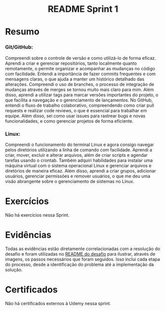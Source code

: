 <h1 align="center">README Sprint 1</h1>

# Resumo

### **Git/GitHub:** 

Compreendi sobre o controle de versão e como utilizá-lo de forma eficaz. Aprendi a criar e gerenciar repositórios, tanto localmente quanto remotamente, o permite organizar e acompanhar as mudanças no código com facilidade. Entendi a importância de fazer commits frequentes e com mensagens claras, o que ajuda a manter um histórico detalhado das alterações. Compreendi o uso de branches, o processo de integração de mudanças através de merges se tornou muito mais claro para mim. Além disso, aprendi a utilizar tags para marcar versões importantes do projeto, o que facilita a navegação e o gerenciamento de lançamentos. No GitHub, entendi o fluxo de trabalho colaborativo, compreendendo como criar pull requests e realizar code reviews, o que é essencial para trabalhar em equipe. Além disso, sei como usar issues para rastrear bugs e novas funcionalidades, e como gerenciar projetos de forma eficiente.

### **Linux:** 

Compreendi o funcionamento do terminal Linux e agora consigo navegar pelos diretórios utilizando a linha de comando com facilidade. Aprendi a criar, mover, excluir e alterar arquivos, além de criar scripts e agendar tarefas usando o crontab. Também adquiri habilidades para instalar uma máquina virtual com o sistema operacional Linux e gerenciar arquivos e diretórios de maneira eficaz. Além disso, aprendi a criar grupos, adicionar usuários, gerenciar permissões e remover usuários, o que me deu uma visão abrangente sobre o gerenciamento de sistemas no Linux.

# Exercícios

Não há exercícios nessa Sprint.

# Evidências

Todas as evidências estão diretamente correlacionadas com a resolução do desafio e foram utilizadas no [README do desafio](/Sprint%201/Desafio/README.md) para ilustrar, através de imagens, os passos necessários que foram seguidos. Isso inclui cada etapa do processo, desde a identificação do problema até a implementação da solução.

# Certificados

Não há certificados externos à Udemy nessa sprint.



